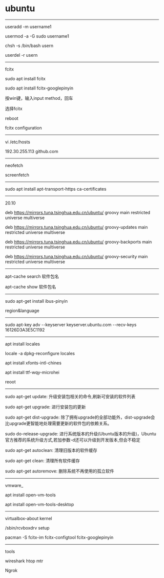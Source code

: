 # ubuntu

---

useradd -m username1

usermod -a -G sudo username1

chsh -s /bin/bash usern

userdel -r usern

---

fcitx

sudo apt install fcitx

sudo apt install fcitx-googlepinyin 

按win键，输入input method，回车

选择fcitx

reboot

fcitx configuration

---

vi /etc/hosts

192.30.255.113 github.com

---
neofetch

screenfetch

---

sudo apt install apt-transport-https ca-certificates

---
20.10

deb https://mirrors.tuna.tsinghua.edu.cn/ubuntu/ groovy main restricted universe multiverse

deb https://mirrors.tuna.tsinghua.edu.cn/ubuntu/ groovy-updates main restricted universe multiverse

deb https://mirrors.tuna.tsinghua.edu.cn/ubuntu/ groovy-backports main restricted universe multiverse

deb https://mirrors.tuna.tsinghua.edu.cn/ubuntu/ groovy-security main restricted universe multiverse

---

apt-cache search 软件包名

apt-cache show 软件包名

---

sudo apt-get install ibus-pinyin

region&language

---

 sudo apt-key adv --keyserver keyserver.ubuntu.com --recv-keys 16126D3A3E5C1192

---

apt install locales

locale -a dpkg-reconfigure locales 

apt install xfonts-intl-chines

apt install ttf-wqy-microhei

reoot

---

sudo apt-get update: 升级安装包相关的命令,刷新可安装的软件列表

sudo apt-get upgrade: 进行安装包的更新

sudo apt-get dist-upgrade: 除了拥有upgrade的全部功能外，dist-upgrade会比upgrade更智能地处理需要更新的软件包的依赖关系。

sudo do-release-upgrade: 进行系统版本的升级(Ubuntu版本的升级)，Ubuntu官方推荐的系统升级方式,若加参数-d还可以升级到开发版本,但会不稳定

sudo apt-get autoclean: 清理旧版本的软件缓存

sudo apt-get clean: 清理所有软件缓存

sudo apt-get autoremove: 删除系统不再使用的孤立软件

---

vmware_

apt install open-vm-tools

apt install open-vm-tools-desktop


---

virtualbox-about kernel

/sbin/rcvboxdrv setup

pacman -S fcitx-im fcitx-configtool fcitx-googlepinyin

---

tools

wireshark htop mtr 

Ngrok



